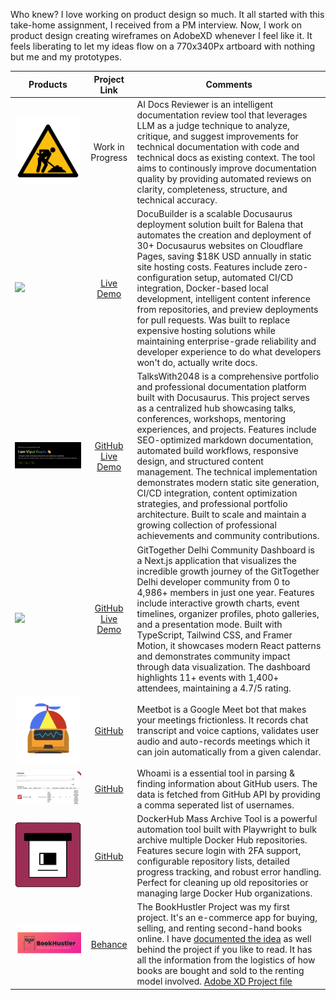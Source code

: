 
Who knew? I love working on product design so much. It all started with this take-home assignment, I received from a PM interview. Now, I work on product design creating wireframes on AdobeXD whenever I feel like it. It feels liberating to let my ideas flow on a 770x340Px artboard with nothing but me and my prototypes.

| Products  | Project Link | Comments |
| --- |:---:|---|
| ![](./img/mockup/wip.jpg) | Work in Progress | AI Docs Reviewer is an intelligent documentation review tool that leverages LLM as a judge technique to analyze, critique, and suggest improvements for technical documentation with code and technical docs as existing context. The tool aims to continously improve documentation quality by providing automated reviews on clarity, completeness, structure, and technical accuracy. |
| ![](https://user-images.githubusercontent.com/22801822/206838272-e3a2990b-4855-4e71-b9da-7270357c2028.png) | [Live Demo](https://docusaurus-builder.pages.dev/) | DocuBuilder is a scalable Docusaurus deployment solution built for Balena that automates the creation and deployment of 30+ Docusaurus websites on Cloudflare Pages, saving $18K USD annually in static site hosting costs. Features include zero-configuration setup, automated CI/CD integration, Docker-based local development, intelligent content inference from repositories, and preview deployments for pull requests. Was built to replace expensive hosting solutions while maintaining enterprise-grade reliability and developer experience to do what developers won't do, actually write docs. |
| ![](./img/mockup/1.png) | [GitHub](https://github.com/vipulgupta2048/talkswith2048) [Live Demo](https://docs.mixster.dev) | TalksWith2048 is a comprehensive portfolio and professional documentation platform built with Docusaurus. This project serves as a centralized hub showcasing talks, conferences, workshops, mentoring experiences, and projects. Features include SEO-optimized markdown documentation, automated build workflows, responsive design, and structured content management. The technical implementation demonstrates modern static site generation, CI/CD integration, content optimization strategies, and professional portfolio architecture. Built to scale and maintain a growing collection of professional achievements and community contributions. |
| ![](https://github-production-user-asset-6210df.s3.amazonaws.com/22801822/476548504-7450c7aa-6ec9-4034-8f1e-834f237f7eea.png) | [GitHub](https://github.com/vipulgupta2048/gittogether-dashboard) [Live Demo](https://docs.mixster.dev/gittogether-dashboard) | GitTogether Delhi Community Dashboard is a Next.js application that visualizes the incredible growth journey of the GitTogether Delhi developer community from 0 to 4,986+ members in just one year. Features include interactive growth charts, event timelines, organizer profiles, photo galleries, and a presentation mode. Built with TypeScript, Tailwind CSS, and Framer Motion, it showcases modern React patterns and demonstrates community impact through data visualization. The dashboard highlights 11+ events with 1,400+ attendees, maintaining a 4.7/5 rating. |
| ![](./img/mockup/meetbot.png) | [GitHub](https://github.com/vipulgupta2048/meetbot) | Meetbot is a Google Meet bot that makes your meetings frictionless. It records chat transcript and voice captions, validates user audio and auto-records meetings which it can join automatically from a given calendar. |
| ![](./img/mockup/whoami.png) | [GitHub](https://github.com/vipulgupta2048/whoami) | Whoami is a essential tool in parsing & finding information about GitHub users. The data is fetched from GitHub API by providing a comma seperated list of usernames. |
| ![](./img/mockup/dockerhub.png) | [GitHub](https://github.com/vipulgupta2048/dockerhub-bulk-archive) | DockerHub Mass Archive Tool is a powerful automation tool built with Playwright to bulk archive multiple Docker Hub repositories. Features secure login with 2FA support, configurable repository lists, detailed progress tracking, and robust error handling. Perfect for cleaning up old repositories or managing large Docker Hub organizations. |
|![](./img/mockup/bookhustler.png)| [Behance](https://www.behance.net/gallery/86486979/The-BookHustler-Project) | The BookHustler Project was my first project. It's an e-commerce app for buying, selling, and renting second-hand books online. I have [documented the idea](https://docs.google.com/document/d/1Ppgt6Pk2n0Mdp2YpBTtIym8Nx4ugAlAz92r067DDsEU/edit?usp=sharing) as well behind the project if you like to read. It has all the information from the logistics of how books are bought and sold to the renting model involved. [Adobe XD Project file](https://drive.google.com/uc?export=download&id=1z-wf3OHqc2CAsAOl8eHVXJsBojeRp8d8) |

